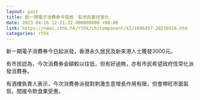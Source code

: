 ```yaml
---
layout: post
title: 新一期電子消費券今發放　有市民冀恆常化
date: 2023-04-16 12:21:22.000000000 +08:00
link: https://news.rthk.hk/rthk/ch/component/k2/1696457-20230416.htm
categories: rthk
---
```


新一期電子消費券今日起派發，香港永久居民及新來港人士獲發3000元。

有市民認為，今次消費券金額較以往低，但有好過無，亦有市民希望政府恆常化派發消費券。

有酒樓負責人表示，今次消費券派發對刺激生意增長作用有限，但會帶旺市面氣氛，間接令飲食業受惠。

